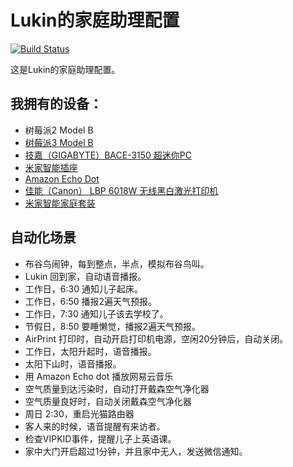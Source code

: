 # Lukin的家庭助理配置

[![Build Status](https://travis-ci.org/mylukin/home-assistant-config.svg?branch=master)](https://travis-ci.org/mylukin/home-assistant-config) 

这是Lukin的家庭助理配置。

## 我拥有的设备：
- 树莓派2 Model B
- [树莓派3 Model B](https://item.taobao.com/item.htm?spm=a1z09.2.0.0.73bd2211lj9abF&id=544556345395&_u=icj8ve4f42)
- [技嘉（GIGABYTE）BACE-3150 超迷你PC](https://item.jd.com/1607153554.html)
- [米家智能插座](https://www.mi.com/mj-socket/)
- [Amazon Echo Dot](https://www.amazon.com/Amazon-Echo-Dot-Portable-Bluetooth-Speaker-with-Alexa-Black/dp/B01DFKC2SO)
- [佳能（Canon） LBP 6018W 无线黑白激光打印机](https://item.jd.com/1160047.html)
- [米家智能家庭套装](https://item.mi.com/1171600028.html)

## 自动化场景
- 布谷鸟闹钟，每到整点，半点，模拟布谷鸟叫。
- Lukin 回到家，自动语音播报。
- 工作日，6:30 通知儿子起床。
- 工作日，6:50 播报2遍天气预报。
- 工作日，7:30 通知儿子该去学校了。
- 节假日，8:50 要睡懒觉，播报2遍天气预报。
- AirPrint 打印时，自动开启打印机电源，空闲20分钟后，自动关闭。
- 工作日，太阳升起时，语音播报。
- 太阳下山时，语音播报。
- 用 Amazon Echo dot 播放网易云音乐
- 空气质量到达污染时，自动打开戴森空气净化器
- 空气质量良好时，自动关闭戴森空气净化器
- 周日 2:30，重启光猫路由器
- 客人来的时候，语音提醒有来访者。
- 检查VIPKID事件，提醒儿子上英语课。
- 家中大门开启超过1分钟，并且家中无人，发送微信通知。
